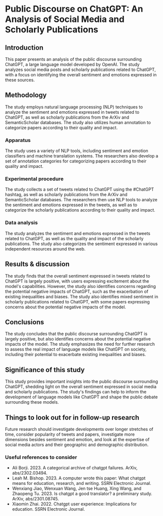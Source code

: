 
# **Public Discourse on ChatGPT: An Analysis of Social Media and Scholarly Publications**

## **Introduction**
This paper presents an analysis of the public discourse surrounding ChatGPT, a large language model developed by OpenAI. The study analyzes social media posts and scholarly publications related to ChatGPT, with a focus on identifying the overall sentiment and emotions expressed in these sources.

## **Methodology**
The study employs natural language processing (NLP) techniques to analyze the sentiment and emotions expressed in tweets related to ChatGPT, as well as scholarly publications from the ArXiv and SemanticScholar databases. The study also utilizes human annotation to categorize papers according to their quality and impact.

### **Apparatus**
The study uses a variety of NLP tools, including sentiment and emotion classifiers and machine translation systems. The researchers also develop a set of annotation categories for categorizing papers according to their quality and impact.

### **Experimental procedure**
The study collects a set of tweets related to ChatGPT using the #ChatGPT hashtag, as well as scholarly publications from the ArXiv and SemanticScholar databases. The researchers then use NLP tools to analyze the sentiment and emotions expressed in the tweets, as well as to categorize the scholarly publications according to their quality and impact.

### **Data analysis**
The study analyzes the sentiment and emotions expressed in the tweets related to ChatGPT, as well as the quality and impact of the scholarly publications. The study also categorizes the sentiment expressed in various independent resources around the web.

## **Results & discussion**
The study finds that the overall sentiment expressed in tweets related to ChatGPT is largely positive, with users expressing excitement about the model's capabilities. However, the study also identifies concerns regarding the potential negative impacts of ChatGPT, such as the exacerbation of existing inequalities and biases. The study also identifies mixed sentiment in scholarly publications related to ChatGPT, with some papers expressing concerns about the potential negative impacts of the model.

## **Conclusions**
The study concludes that the public discourse surrounding ChatGPT is largely positive, but also identifies concerns about the potential negative impacts of the model. The study emphasizes the need for further research to assess the real impact of language models like ChatGPT on society, including their potential to exacerbate existing inequalities and biases.

## **Significance of this study**
This study provides important insights into the public discourse surrounding ChatGPT, shedding light on the overall sentiment expressed in social media and scholarly publications. The study's findings can help to inform the development of language models like ChatGPT and shape the public debate surrounding these models.

## **Things to look out for in follow-up research**
Future research should investigate developments over longer stretches of time, consider popularity of tweets and papers, investigate more dimensions besides sentiment and emotion, and look at the expertise of social media actors and their geographic and demographic distribution.

### **Useful references to consider**
- Ali Borji. 2023. A categorical archive of chatgpt failures. ArXiv, abs/2302.03494.
- Leah M. Bishop. 2023. A computer wrote this paper: What chatgpt means for education, research, and writing. SSRN Electronic Journal.
- Wenxiang Jiao, Wenxuan Wang, Jen tse Huang, Xing Wang, and Zhaopeng Tu. 2023. Is chatgpt a good translator? a preliminary study. ArXiv, abs/2301.08745.
- Xiaomin Zhai. 2022. Chatgpt user experience: Implications for education. SSRN Electronic Journal.
